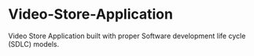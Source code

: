 # Video-Store-Application
Video Store Application built with proper Software development life cycle (SDLC) models. 
